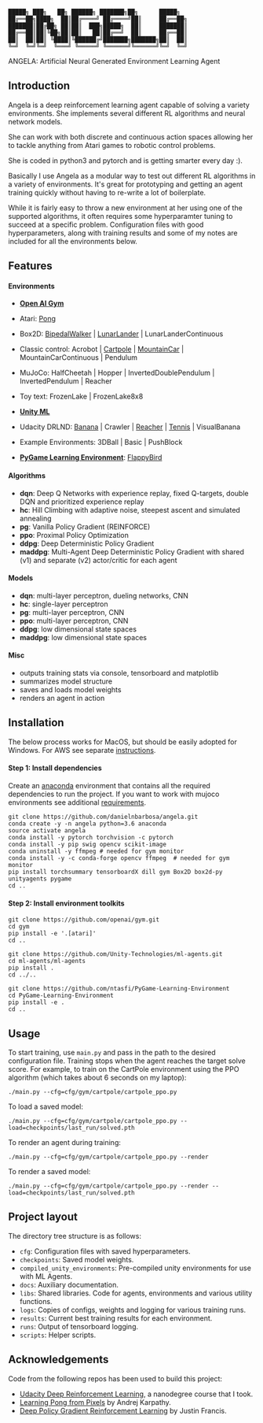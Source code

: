 ```
█████╗ ███╗   ██╗ ██████╗ ███████╗██╗      █████╗
██╔══██╗████╗  ██║██╔════╝ ██╔════╝██║     ██╔══██╗
███████║██╔██╗ ██║██║  ███╗█████╗  ██║     ███████║
██╔══██║██║╚██╗██║██║   ██║██╔══╝  ██║     ██╔══██║
██║  ██║██║ ╚████║╚██████╔╝███████╗███████╗██║  ██║
╚═╝  ╚═╝╚═╝  ╚═══╝ ╚═════╝ ╚══════╝╚══════╝╚═╝  ╚═╝
```

ANGELA: Artificial Neural Generated Environment Learning Agent


## Introduction

Angela is a deep reinforcement learning agent capable of solving a variety environments.  She implements several different RL algorithms and neural network models.

She can work with both discrete and continuous action spaces allowing her to tackle anything from Atari games to robotic control problems.

She is coded in python3 and pytorch and is getting smarter every day :).

Basically I use Angela as a modular way to test out different RL algorithms in a variety of environments.  It's great for prototyping and getting an agent training quickly without having to re-write a lot of boilerplate.

While it is fairly easy to throw a new environment at her using one of the supported algorithms, it often requires some hyperparamter tuning to succeed at a specific problem.  Configuration files with good hyperparameters, along with training results and some of my notes are included for all the environments below.

## Features

#### Environments
 - [**Open AI Gym**](https://gym.openai.com/envs)
  - Atari: [Pong](results/videos/pong.mp4)
  - Box2D: [BipedalWalker](https://www.youtube.com/watch?v=TEFXp2Ro-10) | [LunarLander](results/videos/lunarlander.gif) | LunarLanderContinuous
  - Classic control: Acrobot | [Cartpole](results/videos/cartpole.gif) | [MountainCar](results/videos/mountaincar.gif) | MountainCarContinuous | Pendulum
  - MuJoCo: HalfCheetah | Hopper | InvertedDoublePendulum | InvertedPendulum | Reacher
  - Toy text: FrozenLake | FrozenLake8x8

 - [**Unity ML**](https://github.com/Unity-Technologies/ml-agents/blob/master/docs/Learning-Environment-Examples.md)
  - Udacity DRLND: [Banana](results/videos/banana.gif) | Crawler | [Reacher](results/videos/reacher.gif) | [Tennis](results/videos/tennis.gif) | VisualBanana
  - Example Environments: 3DBall | Basic | PushBlock

 - [**PyGame Learning Environment**](https://pygame-learning-environment.readthedocs.io/en/latest/user/games.html): [FlappyBird](results/videos/flappybird.gif)

#### Algorithms
 - **dqn**: Deep Q Networks with experience replay, fixed Q-targets, double DQN and prioritized experience replay
 - **hc**: Hill Climbing with adaptive noise, steepest ascent and simulated annealing
 - **pg**: Vanilla Policy Gradient (REINFORCE)
 - **ppo**: Proximal Policy Optimization
 - **ddpg**: Deep Deterministic Policy Gradient
 - **maddpg**: Multi-Agent Deep Deterministic Policy Gradient with shared (v1) and separate (v2) actor/critic for each agent

#### Models
 - **dqn**: multi-layer perceptron, dueling networks, CNN
 - **hc**: single-layer perceptron
 - **pg**: multi-layer perceptron, CNN
 - **ppo**: multi-layer perceptron, CNN
 - **ddpg**: low dimensional state spaces
 - **maddpg**: low dimensional state spaces

#### Misc
- outputs training stats via console, tensorboard and matplotlib
- summarizes model structure
- saves and loads model weights
- renders an agent in action


## Installation
The below process works for MacOS, but should be easily adopted for Windows.  For AWS see separate [instructions](docs/run_in_aws.md).

#### Step 1: Install dependencies
Create an [anaconda](https://www.anaconda.com/download/) environment that contains all the required dependencies to run the project.  If you want to work with mujoco environments see additional [requirements](docs/mujoco_setup.md).

```
git clone https://github.com/danielnbarbosa/angela.git
conda create -y -n angela python=3.6 anaconda
source activate angela
conda install -y pytorch torchvision -c pytorch
conda install -y pip swig opencv scikit-image
conda uninstall -y ffmpeg # needed for gym monitor
conda install -y -c conda-forge opencv ffmpeg  # needed for gym monitor
pip install torchsummary tensorboardX dill gym Box2D box2d-py unityagents pygame
cd ..
```

#### Step 2: Install environment toolkits
```
git clone https://github.com/openai/gym.git
cd gym
pip install -e '.[atari]'
cd ..

git clone https://github.com/Unity-Technologies/ml-agents.git
cd ml-agents/ml-agents
pip install .
cd ../..

git clone https://github.com/ntasfi/PyGame-Learning-Environment
cd PyGame-Learning-Environment
pip install -e .
cd ..
```

## Usage
To start training, use `main.py` and pass in the path to the desired configuration file.  Training stops when the agent reaches the target solve score.  For example, to train on the CartPole environment using the PPO algorithm (which takes about 6 seconds on my laptop):
```
./main.py --cfg=cfg/gym/cartpole/cartpole_ppo.py
```

To load a saved model:
```
./main.py --cfg=cfg/gym/cartpole/cartpole_ppo.py --load=checkpoints/last_run/solved.pth
```

To render an agent during training:
```
./main.py --cfg=cfg/gym/cartpole/cartpole_ppo.py --render
```

To render a saved model:
```
./main.py --cfg=cfg/gym/cartpole/cartpole_ppo.py --render --load=checkpoints/last_run/solved.pth
```

## Project layout
The directory tree structure is as follows:
 - `cfg`: Configuration files with saved hyperparameters.
 - `checkpoints`: Saved model weights.
 - `compiled_unity_environments`: Pre-compiled unity environments for use with ML Agents.
 - `docs`: Auxiliary documentation.
 - `libs`: Shared libraries.  Code for agents, environments and various utility functions.
 - `logs`: Copies of configs, weights and logging for various training runs.
 - `results`: Current best training results for each environment.
 - `runs`: Output of tensorboard logging.
 - `scripts`: Helper scripts.


## Acknowledgements
Code from the following repos has been used to build this project:
 - [Udacity Deep Reinforcement Learning](https://github.com/udacity/deep-reinforcement-learning), a nanodegree course that I took.
 - [Learning Pong from Pixels](https://gist.github.com/karpathy/a4166c7fe253700972fcbc77e4ea32c5) by Andrej Karpathy.
 - [Deep Policy Gradient Reinforcement Learning](https://github.com/wagonhelm/Deep-Policy-Gradient) by Justin Francis.
